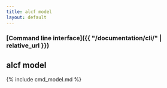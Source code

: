```yaml
---
title: alcf model
layout: default
---
```


### [Command line interface]({{ "/documentation/cli/" | relative_url }})
## alcf model

{% include cmd_model.md %}
